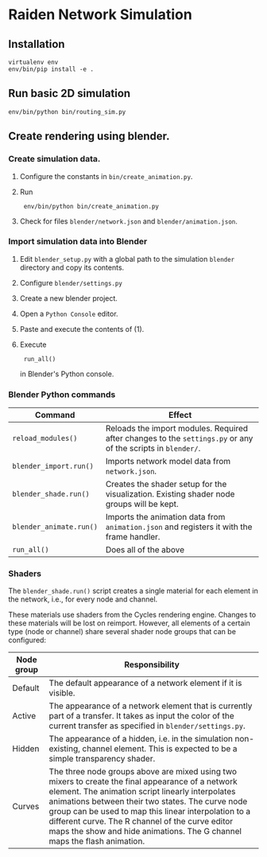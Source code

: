 # Raiden Network Simulation

## Installation

```
virtualenv env
env/bin/pip install -e .
```

## Run basic 2D simulation

```
env/bin/python bin/routing_sim.py
```

## Create rendering using blender.

### Create simulation data.
1. Configure the constants in `bin/create_animation.py`.
1. Run

        env/bin/python bin/create_animation.py

1. Check for files `blender/network.json` and `blender/animation.json`.

### Import simulation data into Blender

1. Edit `blender_setup.py` with a global path to the simulation `blender` directory and copy its contents.
1. Configure `blender/settings.py`
1. Create a new blender project.
1. Open a `Python Console` editor.
1. Paste and execute the contents of (1).
1. Execute

        run_all()

   in Blender's Python console.

### Blender Python commands

| Command | Effect |
| --- | --- |
| `reload_modules()` | Reloads the import modules. Required after changes to the `settings.py` or any of the scripts in `blender/`. |
| `blender_import.run()` | Imports network model data from `network.json`. |
| `blender_shade.run()` | Creates the shader setup for the visualization. Existing shader node groups will be kept. |
| `blender_animate.run()` | Imports the animation data from `animation.json` and registers it with the frame handler. |
| `run_all()` | Does all of the above |


### Shaders

The `blender_shade.run()` script creates a single material for each element in the network, i.e., for every node and channel.

These materials use shaders from the Cycles rendering engine. Changes to these materials will be lost on reimport. However, all elements of a certain type (node or channel) share several shader node groups that can be configured:

| Node group | Responsibility |
| --- | --- |
| Default | The default appearance of a network element if it is visible. |
| Active | The appearance of a network element that is currently part of a transfer. It takes as input the color of the current transfer as specified in `blender/settings.py`. |
| Hidden | The appearance of a hidden, i.e. in the simulation non-existing, channel element. This is expected to be a simple transparency shader. |
| Curves | The three node groups above are mixed using two mixers to create the final appearance of a network element. The animation script linearly interpolates animations between their two states. The curve node group can be used to map this linear interpolation to a different curve. The R channel of the curve editor maps the show and hide animations. The G channel maps the flash animation.
